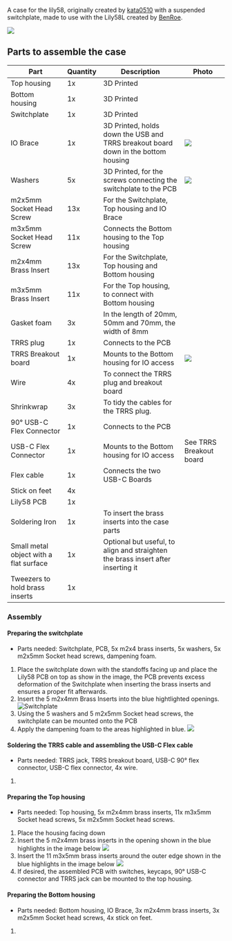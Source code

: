 A case for the lily58, originally created by [kata0510](https://github.com/kata0510) with a suspended switchplate, made to use with the Lily58L created by [BenRoe](https://github.com/BenRoe).

![](https://github.com/SineScire/LilyCase/blob/67452ea44ff2f6d6c83ab36c8d1c95dc17c37ed3/Images/Angle%20view.jpg)

## Parts to assemble the case

| Part | Quantity | Description | Photo |
| ---- | -------- | ----------- | --- |
| Top housing | 1x | 3D Printed |
| Bottom housing | 1x | 3D Printed |
| Switchplate | 1x | 3D Printed |
| IO Brace | 1x | 3D Printed, holds down the USB and TRRS breakout board down in the bottom housing | ![](https://github.com/SineScire/LilyCase/blob/bd04925a0f7e573289788de1d8b8854aa9a3e55a/Images/Brace.jpg) |
| Washers | 5x | 3D Printed, for the screws connecting the switchplate to the PCB | ![](https://github.com/SineScire/LilyCase/blob/bd04925a0f7e573289788de1d8b8854aa9a3e55a/Images/Washer.jpg) |
| m2x5mm Socket Head Screw | 13x | For the Switchplate, Top housing and IO Brace |
| m3x5mm Socket Head Screw | 11x | Connects the Bottom housing to the Top housing |
| m2x4mm Brass Insert | 13x | For the Switchplate, Top housing and Bottom housing |
| m3x5mm Brass Insert | 11x | For the Top housing, to connect with Bottom housing |
| Gasket foam | 3x | In the length of 20mm, 50mm and 70mm, the width of 8mm |
| TRRS plug | 1x | Connects to the PCB |
| TRRS Breakout board | 1x | Mounts to the Bottom housing for IO access | ![](https://github.com/SineScire/LilyCase/blob/bd04925a0f7e573289788de1d8b8854aa9a3e55a/Images/USB-C%20and%20TRRS.jpg) |
| Wire | 4x | To connect the TRRS plug and breakout board |
| Shrinkwrap | 3x | To tidy the cables for the TRRS plug. |
| 90° USB-C Flex Connector | 1x | Connects to the PCB |
| USB-C Flex Connector | 1x | Mounts to the Bottom housing for IO access | See TRRS Breakout board |
| Flex cable | 1x | Connects the two USB-C Boards |
| Stick on feet | 4x |
| Lily58 PCB | 1x |
| Soldering Iron | 1x | To insert the brass inserts into the case parts |
| Small metal object with a flat surface | 1x | Optional but useful, to align and straighten the brass insert after inserting it |
| Tweezers to hold brass inserts | 1x |

### Assembly

#### Preparing the switchplate
* Parts needed: Switchplate, PCB, 5x m2x4 brass inserts, 5x washers, 5x m2x5mm Socket head screws, dampening foam.
1. Place the switchplate down with the standoffs facing up and place the Lily58 PCB on top as show in the image, the PCB prevents excess deformation of the Switchplate when inserting the brass inserts and ensures a proper fit afterwards.
2. Insert the 5 m2x4mm Brass Inserts into the blue hightlighted openings.
![Switchplate](https://github.com/SineScire/LilyCase/blob/f742c73ddb7eaefbcd8f68132b50881ada31b136/Images/Insert%205x%20m2x4mm%20brass%20inserts%20into%20switchplate.jpg)
3. Using the 5 washers and 5 m2x5mm Socket head screws, the switchplate can be mounted onto the PCB
4. Apply the dampening foam to the areas highlighted in blue.
![](https://github.com/SineScire/LilyCase/blob/90f54d0df92699f66692af860c6c79015507a384/Images/Dampening%20foam%20spots.jpg)

#### Soldering the TRRS cable and assembling the USB-C Flex cable
* Parts needed: TRRS jack, TRRS breakout board, USB-C 90° flex connector, USB-C flex connector, 4x wire.
1. 

#### Preparing the Top housing
* Parts needed: Top housing, 5x m2x4mm brass inserts, 11x m3x5mm Socket head screws, 5x m2x5mm Socket head screws.
1. Place the housing facing down
2. Insert the 5 m2x4mm brass inserts in the opening shown in the blue highlights in the image below
![](https://github.com/SineScire/LilyCase/blob/bd04925a0f7e573289788de1d8b8854aa9a3e55a/Images/Insert%205x%20m2x4mm%20brass%20inserts%20into%20top%20housing.jpg)
3. Insert the 11 m3x5mm brass inserts around the outer edge shown in the blue highlights in the image below
![](https://github.com/SineScire/LilyCase/blob/bd04925a0f7e573289788de1d8b8854aa9a3e55a/Images/Insert%2011x%20m3x5mm%20brass%20inserts%20into%20top%20housing.jpg)
4. If desired, the assembled PCB with switches, keycaps, 90° USB-C connector and TRRS jack can be mounted to the top housing.

#### Preparing the Bottom housing
* Parts needed: Bottom housing, IO Brace, 3x m2x4mm brass inserts, 3x m2x5mm Socket head screws, 4x stick on feet.
1. 
